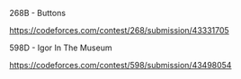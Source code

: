 268B - Buttons

https://codeforces.com/contest/268/submission/43331705

598D - Igor In The Museum

https://codeforces.com/contest/598/submission/43498054
